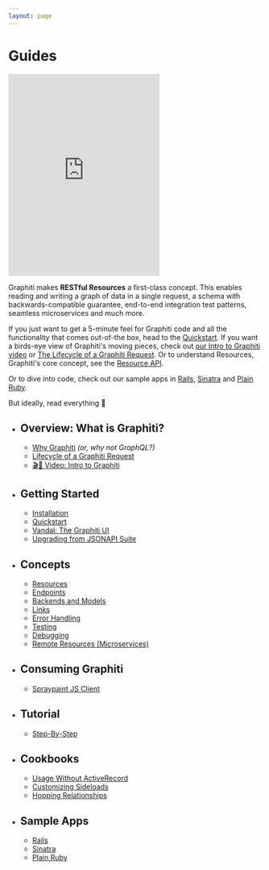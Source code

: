 ```yaml
---
layout: page
---
```


Guides
==========

<div class="guides-video">
<iframe height="400" src="https://www.youtube.com/embed/_QqXjZDzTf4" frameborder="0" allow="accelerometer; autoplay; encrypted-media; gyroscope; picture-in-picture" allowfullscreen></iframe>
</div>

Graphiti makes **RESTful Resources** a first-class concept. This enables
reading and writing a graph of data in a single request, a schema with
backwards-compatible guarantee, end-to-end integration test
patterns, seamless microservices and much more.

If you just want to get a 5-minute feel for Graphiti code and all the
functionality that comes out-of-the box, head to the
[Quickstart]({{site.github.url}}/quickstart). If you want a birds-eye view of Graphiti's
moving pieces, check out [our Intro to Graphiti video](https://www.youtube.com/watch?v=_QqXjZDzTf4&feature=youtu.be) or [The Lifecycle of a Graphiti
Request]({{site.github.url}}/guides/overview#lifecycle-of-a-graphiti-request). Or to understand Resources,
Graphiti's core concept, see the [Resource
API]({{site.github.url}}/guides/concepts/resources).

Or to dive into code, check out our sample apps in [Rails](https://github.com/graphiti-api/employee_directory), [Sinatra](https://github.com/graphiti-api/sinatra_example) and [Plain Ruby](https://github.com/graphiti-api/plain_ruby_example).

But ideally, read everything 🙂

  * ## Overview: What is Graphiti?
    * [Why Graphiti]({{site.github.url}}/guides/why) *(or, why not
    GraphQL?)*
    * [Lifecycle of a Graphiti Request]({{site.github.url}}/guides/overview#lifecycle-of-a-graphiti-request)
    * [🎬🍿 Video: Intro to Graphiti](https://www.youtube.com/watch?v=_QqXjZDzTf4&feature=youtu.be)
  * ## Getting Started
    * [Installation]({{site.github.url}}/guides/getting-started/installation)
    * [Quickstart]({{site.github.url}}/quickstart)
    * [Vandal: The Graphiti UI]({{site.github.url}}/guides/vandal)
    * [Upgrading from JSONAPI Suite]({{site.github.url}}/guides/upgrading)
  * ## Concepts
    * [Resources]({{site.github.url}}/guides/concepts/resources)
    * [Endpoints]({{site.github.url}}/guides/concepts/endpoints)
    * [Backends and Models]({{site.github.url}}/guides/concepts/backends-and-models)
    * [Links]({{site.github.url}}/guides/concepts/links)
    * [Error Handling]({{site.github.url}}/guides/concepts/error-handling)
    * [Testing]({{site.github.url}}/guides/concepts/testing)
    * [Debugging]({{site.github.url}}/guides/concepts/debugging)
    * [Remote Resources (Microservices)]({{site.github.url}}/guides/concepts/remote-resources)
  * ## Consuming Graphiti
    * [Spraypaint JS Client]({{site.github.url}}/js)
  * ## Tutorial
    * [Step-By-Step]({{site.github.url}}/tutorial)
  * ## Cookbooks
    * [Usage Without ActiveRecord]({{site.github.url}}/cookbooks/without-activerecord)
    * [Customizing Sideloads]({{site.github.url}}/cookbooks/customizing-sideloads)
    * [Hopping Relationships]({{site.github.url}}/cookbooks/hopping-relationships)
  * ## Sample Apps
    * [Rails](https://github.com/graphiti-api/employee_directory)
    * [Sinatra](https://github.com/graphiti-api/sinatra_example)
    * [Plain Ruby](https://github.com/graphiti-api/plain_ruby_example)

 <br />
 <br />
